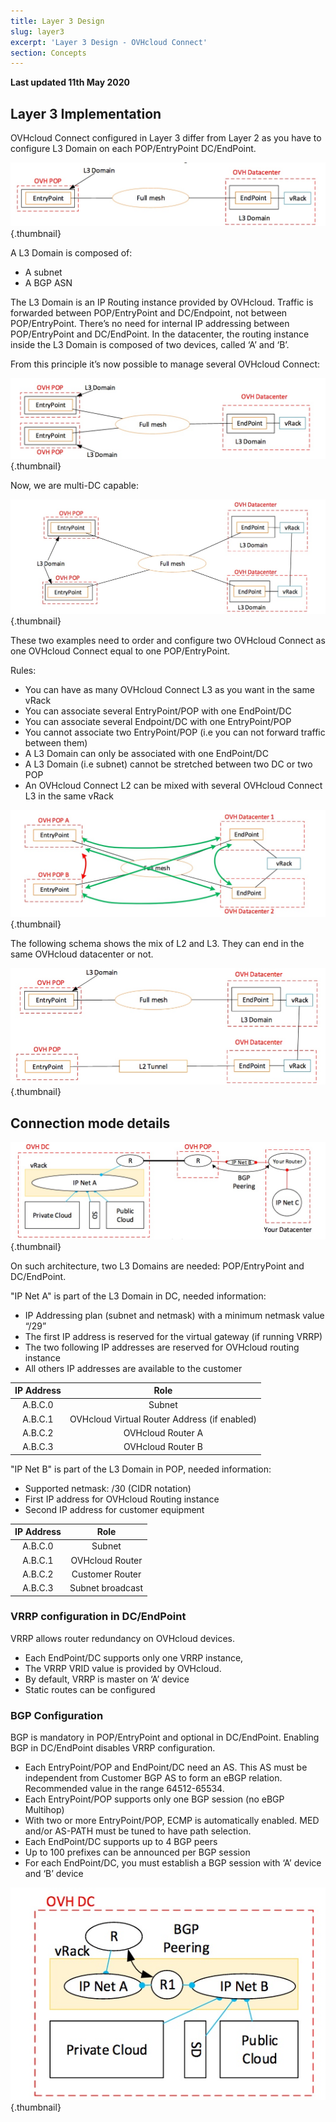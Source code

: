 ```yaml
---
title: Layer 3 Design
slug: layer3
excerpt: 'Layer 3 Design - OVHcloud Connect'
section: Concepts
---
```


**Last updated 11th May 2020**

## Layer 3 Implementation

OVHcloud Connect configured in Layer 3 differ from Layer 2 as you have to configure L3 Domain on each POP/EntryPoint DC/EndPoint.

![L3 Implementation](images/occ-l3-implementation.jpg){.thumbnail}

A L3 Domain is composed of:

* A subnet
* A BGP ASN

The L3 Domain is an IP Routing instance provided by OVHcloud. Traffic is forwarded between POP/EntryPoint and DC/Endpoint, not between POP/EntryPoint. There’s no need for internal IP addressing between POP/EntryPoint and DC/EndPoint. In the datacenter, the routing instance inside the L3 Domain is composed of two devices, called ‘A’ and ‘B’.

From this principle it’s now possible to manage several OVHcloud Connect:

![L3 Two POP](images/occ-l3-twopop.jpg){.thumbnail}

Now, we are multi-DC capable:

![L3 Multi DC](images/occ-l3-multidc.jpg){.thumbnail}

These two examples need to order and configure two OVHcloud Connect as one OVHcloud Connect equal to one POP/EntryPoint.

Rules:

* You can have as many OVHcloud Connect L3 as you want in the same vRack
* You can associate several EntryPoint/POP with one EndPoint/DC
* You can associate several Endpoint/DC with one EntryPoint/POP
* You cannot associate two EntryPoint/POP (i.e you can not forward traffic between them)
* A L3 Domain can only be associated with one EndPoint/DC
* A L3 Domain (i.e subnet) cannot be stretched between two DC or two POP
* An OVHcloud Connect L2 can be mixed with several OVHcloud Connect L3 in the same vRack

![L3 Rules](images/occ-l3-rules.jpg){.thumbnail}

The following schema shows the mix of L2 and L3. They can end in the same OVHcloud datacenter or not.

![L3 Mix L2](images/occ-l3-mixl2.jpg){.thumbnail}

## Connection mode details

![L3 Architecture](images/occ-l3-architecture.jpg){.thumbnail}

On such architecture, two L3 Domains are needed: POP/EntryPoint and DC/EndPoint.

"IP Net A" is part of the L3 Domain in DC, needed information:

* IP Addressing plan (subnet and netmask) with a minimum netmask value “/29”
* The first IP address is reserved for the virtual gateway (if running VRRP)
* The two following IP addresses are reserved for OVHcloud routing instance
* All others IP addresses are available to the customer

| IP Address | Role |
|:-----:|:-----:|
| A.B.C.0 | Subnet |
| A.B.C.1 | OVHcloud Virtual Router Address (if enabled) |
| A.B.C.2 | OVHcloud Router A |
| A.B.C.3 | OVHcloud Router B |

"IP Net B" is part of the L3 Domain in POP, needed information:

* Supported netmask: /30 (CIDR notation)
* First IP address for OVHcloud Routing instance
* Second IP address for customer equipment

| IP Address | Role |
|:-----:|:-----:|
| A.B.C.0 | Subnet |
| A.B.C.1 | OVHcloud Router |
| A.B.C.2 | Customer Router |
| A.B.C.3 | Subnet broadcast |

### VRRP configuration in DC/EndPoint

VRRP allows router redundancy on OVHcloud devices.

* Each EndPoint/DC supports only one VRRP instance,
* The VRRP VRID value is provided by OVHcloud.
* By default, VRRP is master on ‘A’ device
* Static routes can be configured 

### BGP Configuration

BGP is mandatory in POP/EntryPoint and optional in DC/EndPoint. Enabling BGP in DC/EndPoint disables VRRP configuration.

* Each EntryPoint/POP and EndPoint/DC need an AS. This AS must be independent from Customer BGP AS to form an eBGP relation.
Recommended value in the range 64512-65534.
* Each EntryPoint/POP supports only one BGP session (no eBGP Multihop)
* With two or more EntryPoint/POP, ECMP is automatically enabled. MED and/or AS-PATH must be tuned to have path selection.
* Each EndPoint/DC supports up to 4 BGP peers
* Up to 100 prefixes can be announced per BGP session
* For each EndPoint/DC, you must establish a BGP session with ‘A’ device and ‘B’ device

![L3 BGP vRack](images/occ-l3-bgpvrack.jpg){.thumbnail}

